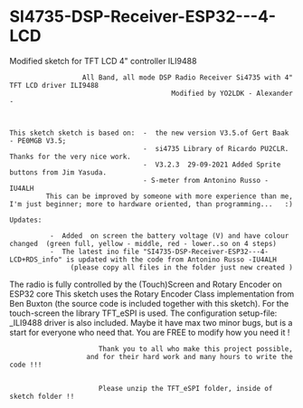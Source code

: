 # SI4735-DSP-Receiver-ESP32---4-LCD
Modified sketch for TFT LCD 4" controller ILI9488

  

                      All Band, all mode DSP Radio Receiver Si4735 with 4" TFT LCD driver ILI9488
                                            Modified by YO2LDK - Alexander -



    This sketch sketch is based on:  -  the new version V3.5.of Gert Baak - PE0MGB V3.5;
                                     -  si4735 Library of Ricardo PU2CLR. Thanks for the very nice work.  
                                     -  V3.2.3  29-09-2021 Added Sprite buttons from Jim Yasuda.
                                     - S-meter from Antonino Russo - IU4ALH
             This can be improved by someone with more experience than me, I'm just beginner; more to hardware oriented, than programming...   :)                    
                                     
    Updates:                                    
 
              -  Added  on screen the battery voltage (V) and have colour changed  (green full, yellow - middle, red - lower..so on 4 steps)
              -  The latest ino file "SI4735-DSP-Receiver-ESP32---4-LCD+RDS_info" is updated with the code from Antonino Russo -IU4ALH 
                   (please copy all files in the folder just new created )
  
  The radio is fully controlled by the (Touch)Screen and Rotary Encoder on ESP32 core
  This sketch uses the Rotary Encoder Class implementation from Ben Buxton (the source code is included
  together with this sketch).
  For the touch-screen the library TFT_eSPI is used.
  The configuration setup-file: _ILI9488 driver is also included.
  Maybe it have max two minor bugs, but is a start for everyone who need that.
             You are FREE to modify how you need it !
 

                          Thank you to all who make this project possible,
                       and for their hard work and many hours to write the code !!!


                          Please unzip the TFT_eSPI folder, inside of sketch folder !!
